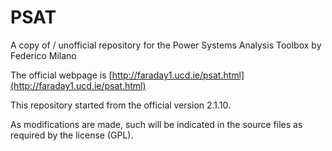 # PSAT
A copy of / unofficial repository for the Power Systems Analysis Toolbox by Federico Milano

The official webpage is [http://faraday1.ucd.ie/psat.html](http://faraday1.ucd.ie/psat.html)

This repository started from the official version 2.1.10.

As modifications are made, such will be indicated in the source files as required by the license (GPL).


